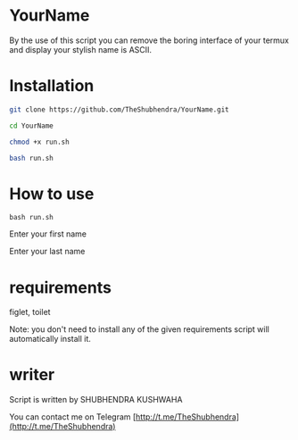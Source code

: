 # YourName
By the use of this script you can remove the boring interface of your termux and display your stylish name is ASCII.
# Installation

```bash
git clone https://github.com/TheShubhendra/YourName.git

cd YourName

chmod +x run.sh

bash run.sh
```

# How to use 

`bash run.sh`

Enter your first name

Enter your last name


# requirements
figlet, toilet 

Note: you don't need to install any of the given requirements script will automatically install it.
# writer
Script is written by SHUBHENDRA KUSHWAHA

You can contact me on Telegram [http://t.me/TheShubhendra](http://t.me/TheShubhendra)
